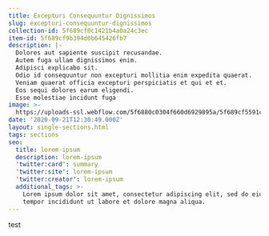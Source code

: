 ```yaml
---
title: Excepturi Consequuntur Dignissimos
slug: excepturi-consequuntur-dignissimos
collection-id: 5f689cf0c1421b4a0a24c3ec
item-id: 5f689cf9b394d0b645426fb7
description: |-
  Dolores aut sapiente suscipit recusandae.
  Autem fuga ullam dignissimos enim.
  Adipisci explicabo sit.
  Odio id consequuntur non excepturi mollitia enim expedita quaerat.
  Veniam quaerat officia excepturi perspiciatis et qui et et.
  Eos sequi dolores earum eligendi.
  Esse molestiae incidunt fuga
image: >-
  https://uploads-ssl.webflow.com/5f6880c0304f660d6929895a/5f689cf5591c1e8491d78c26_1600691445694-image9.jpg
date: '2020-09-21T12:30:49.000Z'
layout: single-sections.html
tags: sections
seo:
  title: lorem-ipsum
  description: lorem-ipsum
  'twitter:card': summary
  'twitter:site': lorem-ipsum
  'twitter:creator': lorem-ipsum
  additional_tags: >-
    Lorem ipsum dolor sit amet, consectetur adipiscing elit, sed do eiusmod
    tempor incididunt ut labore et dolore magna aliqua.
---
```

test